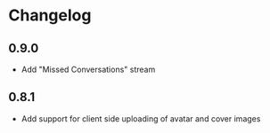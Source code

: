 # Changelog

## 0.9.0

- Add "Missed Conversations" stream

## 0.8.1

- Add support for client side uploading of avatar and cover images
